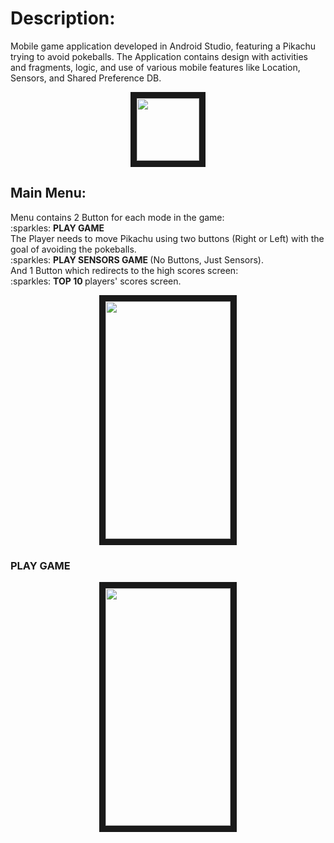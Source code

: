 <h1>Description:</h1>

Mobile game application developed in Android Studio, featuring a Pikachu trying to avoid pokeballs.
The Application contains design with activities and fragments, logic, and use of various mobile features like Location, Sensors, and Shared Preference DB.

<p align="center">
<img src="https://github.com/MayaGembom/Pikachu_Game/blob/master/Screenshots/ic_launcher_foreground.png" width="100" height="100" border="10"/>
</p>

<h2>Main Menu:</h2>
Menu contains 2 Button for each mode in the game: <br />
:sparkles: <strong>PLAY GAME </strong> <br />
 The Player needs to move Pikachu using two buttons (Right or Left) with the goal of avoiding the pokeballs.<br />
:sparkles: <strong> PLAY SENSORS GAME </strong> (No Buttons, Just Sensors).  <br />
And 1 Button which redirects to the high scores screen: <br />
:sparkles: <strong> TOP 10 </strong> players' scores screen.

<p align="center">
<img src="https://github.com/MayaGembom/Pikachu_Game/blob/master/Screenshots/activity_start.png" width="200" height="380" border="10"/>
</p>

<h3>PLAY GAME</h3>
<p align="center">
<img src="https://github.com/MayaGembom/Pikachu_Game/blob/master/Screenshots/PLAY_GAME.gif" width="200" height="380" border="10"/>
</p>
